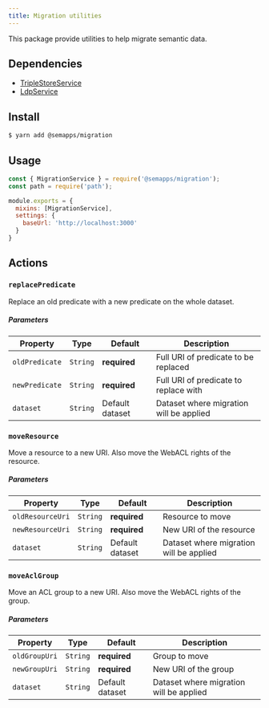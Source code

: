 ```yaml
---
title: Migration utilities
---
```


This package provide utilities to help migrate semantic data.

## Dependencies
- [TripleStoreService](triplestore.md)
- [LdpService](ldp/index.md)

## Install

```bash
$ yarn add @semapps/migration
```

## Usage

```js
const { MigrationService } = require('@semapps/migration');
const path = require('path');

module.exports = {
  mixins: [MigrationService],
  settings: {
    baseUrl: 'http://localhost:3000'
  }
}
```

## Actions

### `replacePredicate`

Replace an old predicate with a new predicate on the whole dataset.

##### Parameters
| Property       | Type     | Default         | Description                             |
|----------------|----------|-----------------|-----------------------------------------|
| `oldPredicate` | `String` | **required**    | Full URI of predicate to be replaced    |
| `newPredicate` | `String` | **required**    | Full URI of predicate to replace with   |
| `dataset`      | `String` | Default dataset | Dataset where migration will be applied |


### `moveResource`

Move a resource to a new URI. Also move the WebACL rights of the resource.

##### Parameters
| Property         | Type     | Default         | Description                             |
|------------------|----------|-----------------|-----------------------------------------|
| `oldResourceUri` | `String` | **required**    | Resource to move                        |
| `newResourceUri` | `String` | **required**    | New URI of the resource                 |
| `dataset`        | `String` | Default dataset | Dataset where migration will be applied |


### `moveAclGroup`

Move an ACL group to a new URI. Also move the WebACL rights of the group.

##### Parameters
| Property      | Type     | Default         | Description                             |
|---------------|----------|-----------------|-----------------------------------------|
| `oldGroupUri` | `String` | **required**    | Group to move                           |
| `newGroupUri` | `String` | **required**    | New URI of the group                    |
| `dataset`     | `String` | Default dataset | Dataset where migration will be applied |
